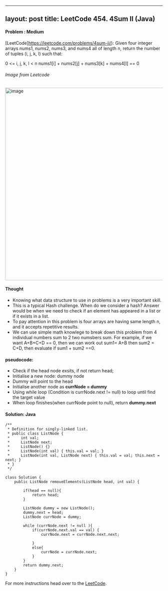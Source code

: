 
---
layout: post
title: LeetCode 454. 4Sum II (Java)
---

#### Problem : Medium

[LeetCode]https://leetcode.com/problems/4sum-ii/):
Given four integer arrays nums1, nums2, nums3, and nums4 all of length n, return the number of tuples (i, j, k, l) such that:

0 <= i, j, k, l < n
nums1[i] + nums2[j] + nums3[k] + nums4[l] == 0


###### Image from Leetcode
<img width="614" alt="image" src="https://user-images.githubusercontent.com/92517160/192650829-8493d145-f041-4c45-85d3-e6e6c6b382e9.png">



#### Thought

- Knowing what data structure to use in problems is a very important skill.
- This is a typical Hash challenge. When do we consider a hash? Answer would be when we need to check if an element has appeared in a list or if it exists in a list. 
- To pay attention in this problem is four arrays are having same length n, and it accepts repetitive results. 
- We can use simple math knowlege to break down this problem from 4 individual numbers sum to 2 two numsbers sum. For example, if we want A+B+C+D == 0, then we can work out sum1= A+B then sum2 = C+D, then evaluate if sum1 + sum2 ==0.


#### pseudocode:
- Check if the head node exsits, if not return head;
- Initialise a new node: dummy node
- Dummy will point to the head
- Initialise another node as **currNode = dummy**
- Using while loop (Condition is currNode.next != null) to loop until find the target value
- When loop finishes(when currNode point to null), return **dummy.next**

#### Solution: Java

```
/**
 * Definition for singly-linked list.
 * public class ListNode {
 *     int val;
 *     ListNode next;
 *     ListNode() {}
 *     ListNode(int val) { this.val = val; }
 *     ListNode(int val, ListNode next) { this.val = val; this.next = next; }
 * }
 */

class Solution {
    public ListNode removeElements(ListNode head, int val) {

        if(head == null){
            return head;
        }

        ListNode dummy = new ListNode();
        dummy.next = head;
        ListNode currNode = dummy;

        while (currNode.next != null ){
            if(currNode.next.val == val) {
                currNode.next = currNode.next.next;

            }
            else{
                currNode = currNode.next;
            }
        }
        return dummy.next;    
    }
}
```


For more instructions head over to the [LeetCode](https://leetcode.com/).

